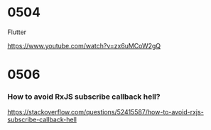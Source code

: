 # 0504

Flutter

https://www.youtube.com/watch?v=zx6uMCoW2gQ



# 0506

### How to avoid RxJS subscribe callback hell?

https://stackoverflow.com/questions/52415587/how-to-avoid-rxjs-subscribe-callback-hell